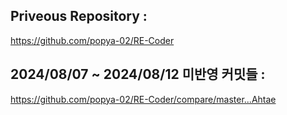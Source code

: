 ## Priveous Repository : 

https://github.com/popya-02/RE-Coder
## 2024/08/07 ~ 2024/08/12 미반영 커밋들 : 

https://github.com/popya-02/RE-Coder/compare/master...Ahtae
